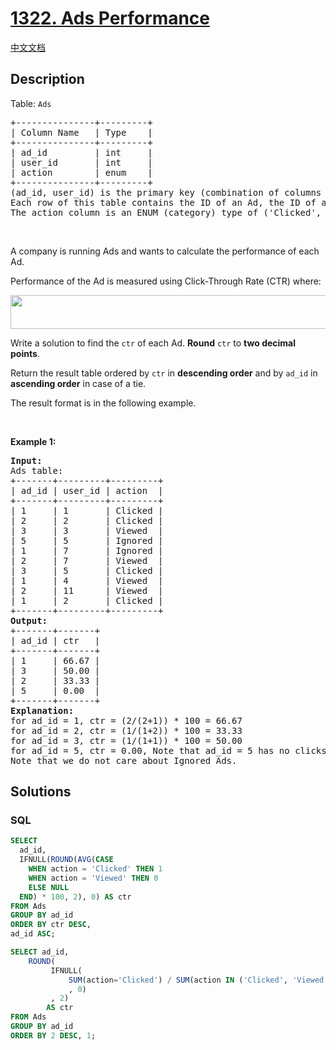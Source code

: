 # [1322. Ads Performance](https://leetcode.com/problems/ads-performance)

[中文文档](/solution/1300-1399/1322.Ads%20Performance/README.md)

## Description

<p>Table: <code>Ads</code></p>

<pre>
+---------------+---------+
| Column Name   | Type    |
+---------------+---------+
| ad_id         | int     |
| user_id       | int     |
| action        | enum    |
+---------------+---------+
(ad_id, user_id) is the primary key (combination of columns with unique values) for this table.
Each row of this table contains the ID of an Ad, the ID of a user, and the action taken by this user regarding this Ad.
The action column is an ENUM (category) type of (&#39;Clicked&#39;, &#39;Viewed&#39;, &#39;Ignored&#39;).
</pre>

<p>&nbsp;</p>

<p>A company is running Ads and wants to calculate the performance of each Ad.</p>

<p>Performance of the Ad is measured using Click-Through Rate (CTR) where:</p>
<img alt="" src="https://fastly.jsdelivr.net/gh/doocs/leetcode@main/solution/1300-1399/1322.Ads%20Performance/images/sql1.png" style="width: 600px; height: 54px;" />
<p>Write a solution&nbsp;to find the <code>ctr</code> of each Ad. <strong>Round</strong> <code>ctr</code> to <strong>two decimal points</strong>.</p>

<p>Return the result table ordered by <code>ctr</code> in <strong>descending order</strong> and by <code>ad_id</code> in <strong>ascending order</strong> in case of a tie.</p>

<p>The result format is in the following example.</p>

<p>&nbsp;</p>
<p><strong class="example">Example 1:</strong></p>

<pre>
<strong>Input:</strong> 
Ads table:
+-------+---------+---------+
| ad_id | user_id | action  |
+-------+---------+---------+
| 1     | 1       | Clicked |
| 2     | 2       | Clicked |
| 3     | 3       | Viewed  |
| 5     | 5       | Ignored |
| 1     | 7       | Ignored |
| 2     | 7       | Viewed  |
| 3     | 5       | Clicked |
| 1     | 4       | Viewed  |
| 2     | 11      | Viewed  |
| 1     | 2       | Clicked |
+-------+---------+---------+
<strong>Output:</strong> 
+-------+-------+
| ad_id | ctr   |
+-------+-------+
| 1     | 66.67 |
| 3     | 50.00 |
| 2     | 33.33 |
| 5     | 0.00  |
+-------+-------+
<strong>Explanation:</strong> 
for ad_id = 1, ctr = (2/(2+1)) * 100 = 66.67
for ad_id = 2, ctr = (1/(1+2)) * 100 = 33.33
for ad_id = 3, ctr = (1/(1+1)) * 100 = 50.00
for ad_id = 5, ctr = 0.00, Note that ad_id = 5 has no clicks or views.
Note that we do not care about Ignored Ads.
</pre>

## Solutions

<!-- tabs:start -->

### **SQL**

```sql
SELECT
  ad_id,
  IFNULL(ROUND(AVG(CASE
    WHEN action = 'Clicked' THEN 1
    WHEN action = 'Viewed' THEN 0
    ELSE NULL
  END) * 100, 2), 0) AS ctr
FROM Ads
GROUP BY ad_id
ORDER BY ctr DESC,
ad_id ASC;
```

```sql
SELECT ad_id,
    ROUND(
         IFNULL(
             SUM(action='Clicked') / SUM(action IN ('Clicked', 'Viewed')) * 100
             , 0)
         , 2)
        AS ctr
FROM Ads
GROUP BY ad_id
ORDER BY 2 DESC, 1;
```

<!-- tabs:end -->
